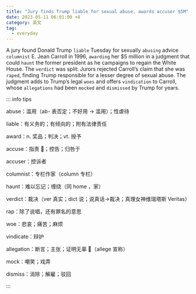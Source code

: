 ```yaml
---
title: "Jury finds Trump liable for sexual abuse, awards accuser $5M"
date: 2023-05-11 06:01:00 +8
category: 英文
tag:
  - everyday
---
```


A jury found Donald Trump `liable` Tuesday for sexually `abusing` advice `columnist` E. Jean Carroll in 1996, `awarding` her $5 million in a judgment that could `haunt` the former president as he campaigns to regain the White House. The `verdict` was split: Jurors rejected Carroll’s claim that she was `raped`, finding Trump responsible for a lesser degree of sexual abuse. The judgment adds to Trump’s legal `woes` and offers `vindication` to Carroll, whose `allegations` had been `mocked` and `dismissed` by Trump for years.

::: info tips

abuse：滥用（ab- 表否定；不好用 -> 滥用）；性虐待

liable：有义务的；有倾向的；附有法律责任

award：n. 奖品；判决；vt. 授予

accuse：指责 🫵；控告；归咎于

accuser：控诉者

columnist：专栏作家（column 专栏）

haunt：难以忘记；缠绕（同 home ，家）

verdict：裁决（ver 真实；dict 说；说真话->裁决；真理女神维瑞塔斯 Veritas）

rap：除了说唱，还有罪名的意思

woe：悲哀；痛苦；麻烦

vindicate：辩护

allegation：断言；主张；证明无辜 🥺（allege 宣称）

mock：嘲笑；戏弄

dismiss：消除；解雇；驳回

:::
